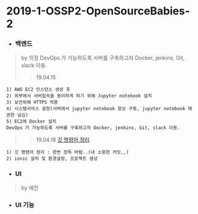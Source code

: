 # 2019-1-OSSP2-OpenSourceBabies-2
+ ### 백엔드
> by 의정
> DevOps 가 가능하도록 서버를 구축하고자 Docker, jenkins, Git, slack 이용.
>> 19.04.15
```
1) AWS EC2 인스턴스 생성 후
2) 외부에서 서버접속을 용이하게 하기 위해 Jupyter notebook 설치
3) 보안위해 HTTPS 적용
4) 시스템서비스 설정(서버에서 jupyter notebook 항상 구동, jupyter notebook 에 권한 넘김)
5) EC2에 Docker 설치
DevOps 가 가능하도록 서버를 구축하고자 Docker, jenkins, Git, slack 이용.
```
>> 19.04.18
>> [깃 명령어 정리](https://github.com/ui-jeong/git-commands.git)
```
1) 깃 명령어 정리 : 한번 정독 바람..(내 소중한 커밋,,)
2) ionic 설치 및 환경설정, 프로젝트 생성
```
+ ### UI
> by 예진
+ ### UI 기능

